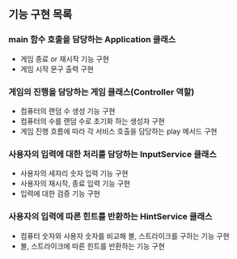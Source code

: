 ## 기능 구현 목록

### main 함수 호출을 담당하는 Application 클래스

- 게임 종료 or 재시작 기능 구현
- 게임 시작 문구 출력 구현

### 게임의 진행을 담당하는 게임 클래스(Controller 역할)

- 컴퓨터의 랜덤 수 생성 기능 구현
- 컴퓨터의 수를 랜덤 수로 초기화 하는 생성자 구현
- 게임 진행 흐름에 따라 각 서비스 호출을 담당하는 play 메서드 구현

### 사용자의 입력에 대한 처리를 담당하는 InputService 클래스

- 사용자의 세자리 숫자 입력 기능 구현
- 사용자의 재시작, 종료 입력 기능 구현
- 입력에 대한 검증 기능 구현

### 사용자의 입력에 따른 힌트를 반환하는 HintService 클래스

- 컴퓨터 숫자와 사용자 숫자를 비교해 볼, 스트라이크를 구하는 기능 구현
- 볼, 스트라이크에 따른 힌트를 반환하는 기능 구현
